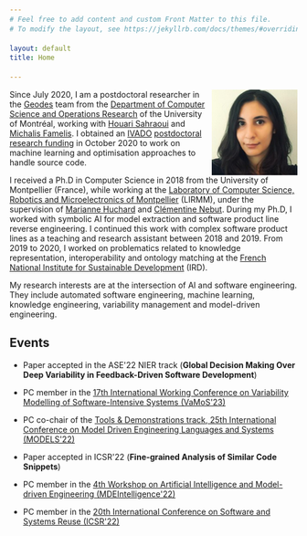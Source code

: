 ```yaml
---
# Feel free to add content and custom Front Matter to this file.
# To modify the layout, see https://jekyllrb.com/docs/themes/#overriding-theme-defaults

layout: default
title: Home

---
```

<img src="./photo.png" style="float: right;" width = "150px" />

Since July 2020, I am a postdoctoral researcher in the [Geodes](http://geodes.iro.umontreal.ca/fr/) team from the [Department of Computer Science and Operations Research](https://diro.umontreal.ca/english/home/) of the University of Montréal, working with [Houari Sahraoui](http://www.iro.umontreal.ca/~sahraouh/) and [Michalis Famelis](https://michalis.famelis.info/). I obtained an [IVADO](https://ivado.ca/en/) [postdoctoral research funding](https://ivado.ca/en/scholarships-and-grants/postdoctoral-research-funding/) in October 2020 to work on machine learning and optimisation approaches to handle source code.  

I received a Ph.D in Computer Science in 2018 from the University of Montpellier (France), while working at the [Laboratory of Computer Science, Robotics and Microelectronics of Montpellier](https://www.lirmm.fr/) (LIRMM), under the supervision of [Marianne Huchard](https://marianne-huchard.fr/) and [Clémentine Nebut](http://www.lirmm.fr/users/utilisateurs-lirmm/clementine-nebut). During my Ph.D, I worked with symbolic AI for model extraction and software product line reverse engineering. I continued this work with complex software product lines as a teaching and research assistant between 2018 and 2019. From 2019 to 2020, I worked on problematics related to knowledge representation, interoperability and ontology matching at the [French National Institute for Sustainable Development](https://www.ird.fr/) (IRD).  

My research interests are at the intersection of AI and software engineering. They include automated software engineering, machine learning, knowledge engineering, variability management and model-driven engineering.

## Events

* Paper accepted in the ASE'22 NIER track (__Global Decision Making Over Deep Variability in Feedback-Driven Software Development__)

* PC member in the [17th International Working Conference on Variability Modelling of Software-Intensive Systems (VaMoS'23)](https://vamos2023.sdu.dk/)

* PC co-chair of the [Tools & Demonstrations track, 25th International Conference on Model Driven Engineering Languages and Systems (MODELS'22)](https://conf.researchr.org/track/models-2022/models-2022-tools---demonstrations)

* Paper accepted in ICSR'22 (__Fine-grained Analysis of Similar Code Snippets__)

* PC member in the [4th Workshop on Artificial Intelligence and Model-driven Engineering (MDEIntelligence'22)](https://mde-intelligence.github.io/)

* PC member in the [20th International Conference on Software and Systems Reuse (ICSR'22)](https://icsr2022v2.wp.imt.fr/)